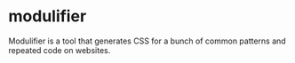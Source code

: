 # modulifier
Modulifier is a tool that generates CSS for a bunch of common patterns and repeated code on websites.
